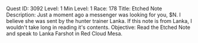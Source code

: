 Quest ID: 3092
Level: 1
Min Level: 1
Race: 178
Title: Etched Note
Description: Just a moment ago a messenger was looking for you, $N. I believe she was sent by the hunter trainer Lanka. If this note is from Lanka, I wouldn't take long in reading it's contents.
Objective: Read the Etched Note and speak to Lanka Farshot in Red Cloud Mesa.
